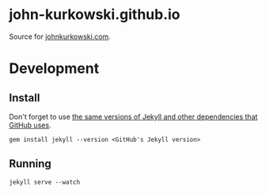 # john-kurkowski.github.io

Source for [johnkurkowski.com](http://johnkurkowski.com).

# Development

## Install

Don't forget to use [the same versions of Jekyll and other dependencies that
GitHub uses](https://help.github.com/articles/using-jekyll-with-pages).

    gem install jekyll --version <GitHub's Jekyll version>

## Running

    jekyll serve --watch
